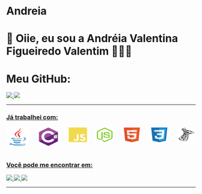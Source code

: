 # Andreia
# 👋 Oiie, eu sou a Andréia Valentina Figueiredo Valentim 👩🏽‍💻

# Meu GitHub:
<div> 
  <a href="https://beacons.ai/giovannaPavani">
  <img height="180em" src="https://github-readme-stats.vercel.app/api?username=A-Valentina&show_icons=true&count_private=true&theme=tokyonight"/>
  <img height="180em" src="https://github-readme-stats.vercel.app/api/top-langs/?username=A-Valentina&langs_count=8&layout=compact&theme=tokyonight"/>  
</div>

  ---

### Já trabalhei com:
<div style="display: flex; justify-content: space-between;">
  <img align="center" title="Java" alt="" height="50" width="60" src="https://raw.githubusercontent.com/devicons/devicon/master/icons/java/java-original.svg">
  <img align="center" title="Csharp" alt="" height="50" width="60" src="https://raw.githubusercontent.com/devicons/devicon/master/icons/csharp/csharp-original.svg">
  <img align="center" title="JavaScript" alt="" height="40" width="50" src="https://raw.githubusercontent.com/devicons/devicon/master/icons/javascript/javascript-plain.svg">
  <img align="center" title="NodeJS" alt="" height="40" width="50" src="https://raw.githubusercontent.com/devicons/devicon/master/icons/nodejs/nodejs-original.svg">
  <img align="center" title="HTML" alt="" height="40" width="50" src="https://raw.githubusercontent.com/devicons/devicon/master/icons/html5/html5-original.svg">
  <img align="center" title="CSS" alt="" height="40" width="50" src="https://raw.githubusercontent.com/devicons/devicon/master/icons/css3/css3-original.svg">
  <img align="center" title="SQL" alt="" height="40" width="50" src="https://raw.githubusercontent.com/devicons/devicon/master/icons/microsoftsqlserver/microsoftsqlserver-plain.svg">
</div>
  
<br>
  
### Você pode me encontrar em:
<div>
  <a href="mailto:and361.figueiredo@gmail.com" target="_blank"> <img src="https://img.shields.io/badge/Gmail-D14836?style=for-the-badge&logo=gmail&logoColor=white"> </a>
  <a href="https://www.facebook.com/andreiavalentina.figueiredo" target="_blank"> <img src="https://img.shields.io/badge/Facebook-1877F2?style=for-the-badge&logo=facebook&logoColor=white"> </a>
   <a href="https://www.linkedin.com/in/andréia-valentina-valentim" target="_blank"> <img src="https://img.shields.io/badge/LinkedIn-0077B5?style=for-the-badge&logo=linkedin&logoColor=white"> </a>
</div>
  
---
